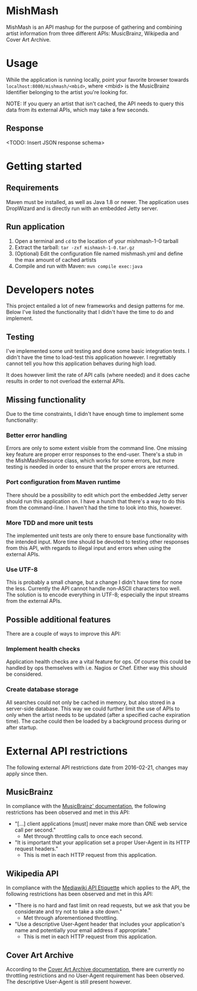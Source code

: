 MishMash
========

MishMash is an API mashup for the purpose of gathering and combining artist information from three different APIs:
 MusicBrainz, Wikipedia and Cover Art Archive.

Usage
=====

While the application is running locally, point your favorite browser towards `localhost:8080/mishmash/<mbid>`, where 
 \<mbid\> is the MusicBrainz Identifier belonging to the artist you're looking for.

NOTE: If you query an artist that isn't cached, the API needs to query this data from its external APIs, 
 which may take a few seconds.

Response
--------

\<TODO: Insert JSON response schema\> 

Getting started
===============

Requirements
------------

Maven must be installed, as well as Java 1.8 or newer.
The application uses DropWizard and is directly run with an embedded Jetty server. 

Run application
---------------

1. Open a terminal and `cd` to the location of your mishmash-1-0 tarball
2. Extract the tarball: `tar -zxf mishmash-1-0.tar.gz`
3. (Optional) Edit the configuration file named mishmash.yml and define the max amount of cached artists
4. Compile and run with Maven: `mvn compile exec:java`

Developers notes
================

This project entailed a lot of new frameworks and design patterns for me. Below I've listed the functionality that I
 didn't have the time to do and implement.
 
Testing
-------

I've implemented some unit testing and done some basic integration tests. I didn't have the time to load-test this 
 application however. I regrettably cannot tell you how this application behaves during high load.

It does however limit the rate of API calls (where needed) and it does cache results in order to not overload the
 external APIs.

Missing functionality
---------------------

Due to the time constraints, I didn't have enough time to implement some functionality:

### Better error handling

Errors are only to some extent visible from the command line. One missing key feature are proper error responses to the
 end-user. There's a stub in the MishMashResource class, which works for some errors, but more testing is needed in 
  order to ensure that the proper errors are returned.

### Port configuration from Maven runtime

There should be a possibility to edit which port the embedded Jetty server should run this application on.
 I have a hunch that there's a way to do this from the command-line. I haven't had the time to look into this, however.

### More TDD and more unit tests

The implemented unit tests are only there to ensure base functionality with the intended input. More time should be 
 devoted to testing other responses from this API, with regards to illegal input and errors when using the external
  APIs.

### Use UTF-8

This is probably a small change, but a change I didn't have time for none the less. Currently the API cannot handle
 non-ASCII characters too well. The solution is to encode everything in UTF-8; especially the input streams from
  the external APIs.

Possible additional features
----------------------------

There are a couple of ways to improve this API:

### Implement health checks

Application health checks are a vital feature for ops. Of course this could be handled by ops themselves with i.e. Nagios
 or Chef. Either way this should be considered.

### Create database storage

All searches could not only be cached in memory, but also stored in a server-side database. This way we could further
 limit the use of APIs to only when the artist needs to be updated (after a specified cache expiration time).
  The cache could then be loaded by a background process during or after startup.

External API restrictions
=========================

The following external API restrictions date from 2016-02-21, changes may apply since then.

MusicBrainz
-----------

In compliance with the [MusicBrainz' documentation](http://musicbrainz.org/doc/Development/XML_Web_Service/Version_2), 
 the following restrictions has been observed and met in this API: 

* "[...] client applications [must] never make more than ONE web service call per second."
    * Met through throttling calls to once each second.
* "It is important that your application set a proper User-Agent in its HTTP request headers."
    * This is met in each HTTP request from this application.

Wikipedia API
-------------

In compliance with the [Mediawiki API Etiquette](https://www.mediawiki.org/wiki/API:Etiquette) which applies to the API, 
 the following restrictions has been observed and met in this API:

* "There is no hard and fast limit on read requests, but we ask that you be considerate and try not to take a site down."
    * Met through aforementioned throttling.
* "Use a descriptive User-Agent header that includes your application's name and potentially your email address if appropriate."
    * This is met in each HTTP request from this application.
    
Cover Art Archive
-----------------

According to the [Cover Art Archive documentation](https://wiki.musicbrainz.org/Cover_Art_Archive/API), there are 
 currently no throttling restrictions and no User-Agent requirement has been observed. The descriptive User-Agent is still present however.